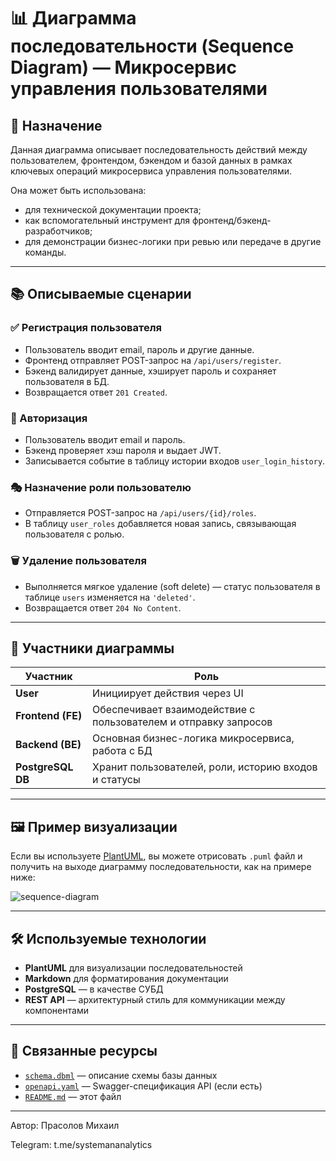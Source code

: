 # 📊 Диаграмма последовательности (Sequence Diagram) — Микросервис управления пользователями

## 📌 Назначение

Данная диаграмма описывает последовательность действий между пользователем, фронтендом, бэкендом и базой данных в рамках ключевых операций микросервиса управления пользователями.

Она может быть использована:
- для технической документации проекта;
- как вспомогательный инструмент для фронтенд/бэкенд-разработчиков;
- для демонстрации бизнес-логики при ревью или передаче в другие команды.

---

## 📚 Описываемые сценарии

### ✅ Регистрация пользователя
- Пользователь вводит email, пароль и другие данные.
- Фронтенд отправляет POST-запрос на `/api/users/register`.
- Бэкенд валидирует данные, хэширует пароль и сохраняет пользователя в БД.
- Возвращается ответ `201 Created`.

### 🔐 Авторизация
- Пользователь вводит email и пароль.
- Бэкенд проверяет хэш пароля и выдает JWT.
- Записывается событие в таблицу истории входов `user_login_history`.

### 🎭 Назначение роли пользователю
- Отправляется POST-запрос на `/api/users/{id}/roles`.
- В таблицу `user_roles` добавляется новая запись, связывающая пользователя с ролью.

### 🗑 Удаление пользователя
- Выполняется мягкое удаление (soft delete) — статус пользователя в таблице `users` изменяется на `'deleted'`.
- Возвращается ответ `204 No Content`.

---

## 🧩 Участники диаграммы

| Участник         | Роль                                                         |
|------------------|--------------------------------------------------------------|
| **User**         | Инициирует действия через UI                                 |
| **Frontend (FE)**| Обеспечивает взаимодействие с пользователем и отправку запросов |
| **Backend (BE)** | Основная бизнес-логика микросервиса, работа с БД             |
| **PostgreSQL DB**| Хранит пользователей, роли, историю входов и статусы         |

---

## 🖼️ Пример визуализации

Если вы используете [PlantUML](https://plantuml.com/ru/sequence-diagram), вы можете отрисовать `.puml` файл и получить на выходе диаграмму последовательности, как на примере ниже:

![sequence-diagram](docs/sequence-user-ms.png)

---

## 🛠 Используемые технологии

- **PlantUML** для визуализации последовательностей
- **Markdown** для форматирования документации
- **PostgreSQL** — в качестве СУБД
- **REST API** — архитектурный стиль для коммуникации между компонентами

---

## 🔗 Связанные ресурсы

- [`schema.dbml`](../schema.dbml) — описание схемы базы данных
- [`openapi.yaml`](../openapi.yaml) — Swagger-спецификация API (если есть)
- [`README.md`](./README.md) — этот файл

---

Автор: Прасолов Михаил

Telegram: t.me/systemananalytics
